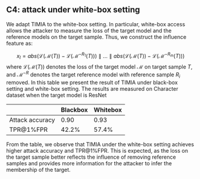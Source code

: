 ## C4: attack under white-box setting

We adapt TIMIA to the white-box setting. In particular, white-box access allows the attacker to measure the loss of the
target model and the reference models on the target sample. Thus, we construct the influence feature as:

$$
x_I = abs(\mathcal{L}(\mathcal{M}(T)) - \mathcal{L}(\mathcal{M}^{-R_1}(T))) \parallel...\parallel abs(\mathcal{L}(\mathcal{M}(T)) - \mathcal{L}(\mathcal{M}^{-R_m}(T))) 
$$
where $\mathcal{L}(\mathcal{M}(T))$ denotes the loss of the target model $\mathcal{M}$ on target sample $T$, and $\mathcal{M}^{-R}$ denotes the target reference model with reference sample $R_i$ removed.
In this table we present the result of TIMIA under black-box setting and white-box setting. The results are measured on Character dataset when the target model is ResNet

|                   | Blackbox | Whitebox |
|-------------------|----------|---------|
| Attack accuracy   | 0.90     | 0.93    |
| TPR@1%FPR         | 42.2%    | 57.4%   |


From the table, we observe that TIMIA under the white-box setting achieves higher attack accuracy and TPR@1%FPR.
This is expected, as the loss on the target sample better reflects the influence of removing reference samples 
and provides more information for the attacker to infer the membership of the target.